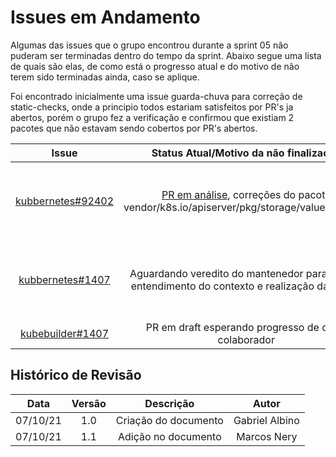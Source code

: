 # Issues em Andamento

Algumas das issues que o grupo encontrou durante a sprint 05 não puderam ser terminadas dentro do tempo 
da sprint. Abaixo segue uma lista de quais são elas, de como está o progresso atual e do motivo de não terem sido terminadas ainda, caso se aplique.

Foi encontrado inicialmente uma issue guarda-chuva para correção de static-checks, onde a principio todos estariam satisfeitos por PR's ja abertos, porém o grupo fez a verificação e confirmou que existiam 2 pacotes que não estavam sendo cobertos por PR's abertos.

|Issue|Status Atual/Motivo da não finalização|Responsável|
|:--:|:--:|:--:|
|[kubbernetes#92402](https://github.com/kubernetes/kubernetes/issues/92402)|[PR em análise](https://github.com/kubernetes/kubernetes/pull/105548), correções do pacote vendor/k8s.io/apiserver/pkg/storage/value/encrypt/ |Gabriel Albino, João Pedro, Renato Brito, Andre Goretti|
|[kubbernetes#1407](https://github.com/kubernetes/kubernetes/issues/84473)|Aguardando veredito do mantenedor para melhor entendimento do contexto e realização da tarefa.|Gabriel Albino, João Pedro, Renato Brito, Andre Goretti|
|[kubebuilder#1407](https://github.com/kubernetes-sigs/kubebuilder/issues/1407)|PR em draft esperando progresso de outro colaborador|Marcos Nery|


## Histórico de Revisão
|Data|Versão|Descrição|Autor|
|:--:|:--:|:--:|:--:|
|07/10/21|1.0|Criação do documento|Gabriel Albino|
|07/10/21|1.1|Adição no documento|Marcos Nery|
